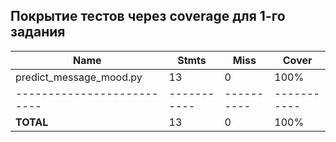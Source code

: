 ## Покрытие тестов через coverage для 1-го задания

| **Name**                   | **Stmts**   | **Miss**   | **Cover**   |
|----------------------------|-------------|------------|-------------|
| predict_message_mood.py    | 13          | 0          | 100%        |
| -------------------------- | ----------- | ---------- | ----------- |
| **TOTAL**                  | 13          | 0          | 100%        |
